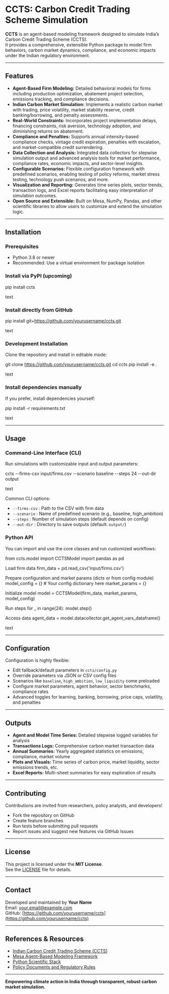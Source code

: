 # CCTS: Carbon Credit Trading Scheme Simulation

**CCTS** is an agent-based modeling framework designed to simulate India’s Carbon Credit Trading Scheme (CCTS).  
It provides a comprehensive, extensible Python package to model firm behaviors, carbon market dynamics, compliance, and economic impacts under the Indian regulatory environment.

---

## Features

- **Agent-Based Firm Modeling:** Detailed behavioral models for firms including production optimization, abatement project selection, emissions tracking, and compliance decisions.
- **Indian Carbon Market Simulation:** Implements a realistic carbon market with trading, price volatility, market stability reserve, credit banking/borrowing, and penalty assessments.
- **Real-World Constraints:** Incorporates project implementation delays, financing constraints, risk aversion, technology adoption, and diminishing returns on abatement.
- **Compliance and Penalties:** Supports annual intensity-based compliance checks, vintage credit expiration, penalties with escalation, and market-compatible credit surrendering.
- **Data Collection and Analysis:** Integrated data collectors for stepwise simulation output and advanced analysis tools for market performance, compliance rates, economic impacts, and sector-level insights.
- **Configurable Scenarios:** Flexible configuration framework with predefined scenarios, enabling testing of policy reforms, market stress testing, technology push scenarios, and more.
- **Visualization and Reporting:** Generates time series plots, sector trends, transaction logs, and Excel reports facilitating easy interpretation of simulation outcomes.
- **Open Source and Extensible:** Built on Mesa, NumPy, Pandas, and other scientific libraries to allow users to customize and extend the simulation logic.

---

## Installation

### Prerequisites

- Python 3.8 or newer
- Recommended: Use a virtual environment for package isolation

### Install via PyPI (upcoming)

pip install ccts

text

### Install directly from GitHub

pip install git+https://github.com/yourusername/ccts.git

text

### Development Installation

Clone the repository and install in editable mode:

git clone https://github.com/yourusername/ccts.git
cd ccts
pip install -e .

text

### Install dependencies manually

If you prefer, install dependencies yourself:

pip install -r requirements.txt

text

---

## Usage

### Command-Line Interface (CLI)

Run simulations with customizable input and output parameters:

ccts --firms-csv input/firms.csv --scenario baseline --steps 24 --out-dir output

text

Common CLI options:

- `--firms-csv` : Path to the CSV with firm data
- `--scenario` : Name of predefined scenario (e.g., baseline, high_ambition)
- `--steps` : Number of simulation steps (default depends on config)
- `--out-dir` : Directory to save outputs (default: `output/`)

### Python API

You can import and use the core classes and run customized workflows:

from ccts.model import CCTSModel
import pandas as pd

Load firm data
firm_data = pd.read_csv('input/firms.csv')

Prepare configuration and market params (dicts or from config module)
model_config = {} # Your config dictionary here
market_params = {}

Initialize model
model = CCTSModel(firm_data, market_params, model_config)

Run steps
for _ in range(24):
model.step()

Access data
agent_data = model.datacollector.get_agent_vars_dataframe()

text

---

## Configuration

Configuration is highly flexible:

- Edit fallback/default parameters in `ccts/config.py`
- Override parameters via JSON or CSV config files
- Scenarios like `baseline`, `high_ambition`, `low_liquidity` come preloaded
- Configure market parameters, agent behavior, sector benchmarks, compliance rates
- Advanced toggles for learning, banking, borrowing, price caps, volatility, and penalties

---

## Outputs

- **Agent and Model Time Series:** Detailed stepwise logged variables for analysis
- **Transactions Logs:** Comprehensive carbon market transaction data
- **Annual Summaries:** Yearly aggregated statistics on emissions, compliance, market volume
- **Plots and Visuals:** Time series of carbon price, market liquidity, sector emissions trends, etc.
- **Excel Reports:** Multi-sheet summaries for easy exploration of results

---

## Contributing

Contributions are invited from researchers, policy analysts, and developers!

- Fork the repository on GitHub
- Create feature branches
- Run tests before submitting pull requests
- Report issues and suggest new features via GitHub Issues

---

## License

This project is licensed under the **MIT License**.  
See the [LICENSE](LICENSE) file for details.

---

## Contact

Developed and maintained by **Your Name**  
Email: your.email@example.com  
GitHub: [https://github.com/yourusername/ccts](https://github.com/yourusername/ccts)

---

## References & Resources

- [Indian Carbon Credit Trading Scheme (CCTS)](https://icapcarbonaction.com/en/ets/indian-carbon-credit-trading-scheme)
- [Mesa Agent-Based Modeling Framework](https://mesa.readthedocs.io/en/stable/)
- [Python Scientific Stack](https://www.scipy.org/)
- [Policy Documents and Regulatory Rules](https://moef.gov.in/)

---

**Empowering climate action in India through transparent, robust carbon market simulation.**